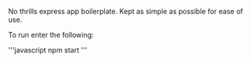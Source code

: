 No thrills express app boilerplate. Kept as simple as possible for ease of use. 

To run enter the following:

'''javascript
npm start
'''